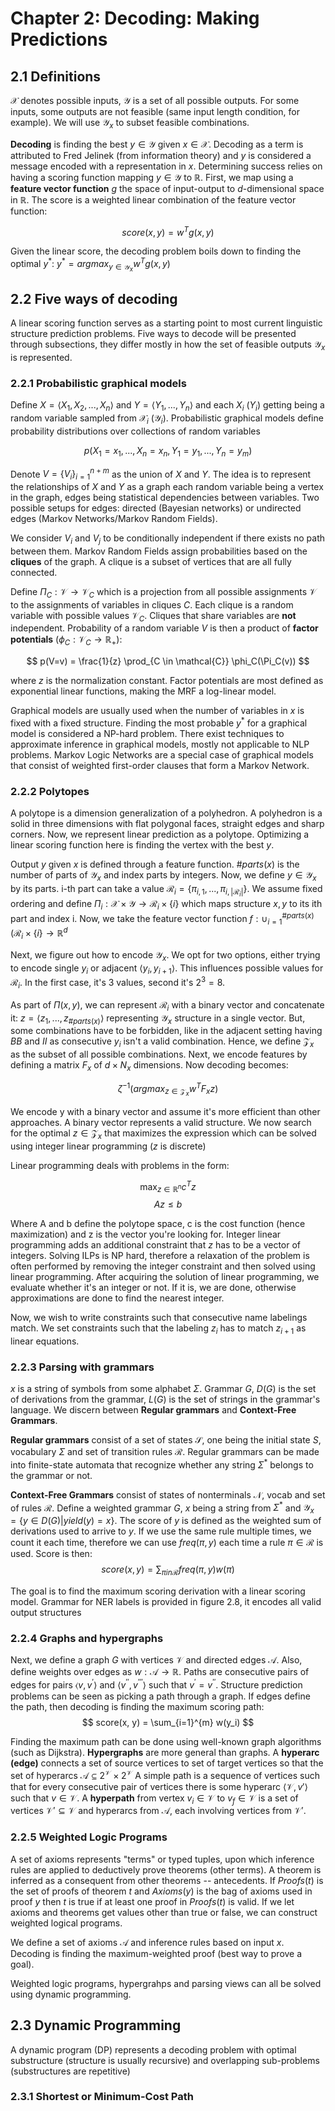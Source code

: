 # Chapter 2: Decoding: Making Predictions

## 2.1 Definitions

$\mathcal{X}$ denotes possible inputs, $\mathcal{Y}$ is a set of all possible outputs. 
For some inputs, some outputs are not feasible (same input length condition, for example).
We will use $\mathcal{Y}_x$ to subset feasible combinations. 

**Decoding** is finding the best $y \in \mathcal{Y}$ given $x \in \mathcal{X}$. 
Decoding as a term is attributed to Fred Jelinek (from information theory) and
$y$ is considered a message encoded with a representation in $x$. Determining success
relies on having a scoring function mapping $y \in \mathcal{Y}$ to $\mathbb{R}$. 
First, we map using a **feature vector function** $g$ the space of input-output
to $d$-dimensional space in $\mathbb{R}$. The score is a weighted linear combination
of the feature vector function:

$$
score(x, y) = w^T g(x, y)
$$

Given the linear score, the decoding problem boils down to finding the optimal 
$y^*$: $y^* = argmax_{y \in \mathcal{Y}_x} w^T g(x, y)$

## 2.2 Five ways of decoding

A linear scoring function serves as a starting point to most current 
linguistic structure prediction problems. Five ways to decode will be 
presented through subsections, they differ mostly in how the set
of feasible outputs $\mathcal{Y}_x$ is represented.  

### 2.2.1 Probabilistic graphical models

Define $X = \langle X_1, X_2, ..., X_n \rangle$ and 
$Y = \langle Y_1, ..., Y_n \rangle$ and each $X_i$ ($Y_i$) getting being a 
random variable sampled from $\mathcal{X}_i$ ($\mathcal{Y}_i$).
Probabilistic graphical models define probability distributions
over collections of random variables

$$
p(X_1 = x_1, ..., X_n = x_n, Y_1 = y_1, ..., Y_n = y_m)
$$

Denote $V = \{V_i\}^{n + m}_{i=1}$ as the union of $X$ and $Y$. The idea is to
represent the relationships of $X$ and $Y$ as a graph each random variable
being a vertex in the graph, edges being statistical dependencies between 
variables. Two possible setups for edges: directed (Bayesian networks) 
or undirected edges (Markov Networks/Markov Random Fields).

We consider $V_i$ and $V_j$ to be conditionally independent if there exists
no path between them. Markov Random Fields assign probabilities based on the 
**cliques** of the graph. A clique is a subset of vertices that are all fully connected. 

Define $\Pi_C: \mathcal{V} \to \mathcal{V}_C$ which is a projection 
from all possible assignments $\mathcal{V}$ to the assignments of variables in 
cliques $C$. Each clique is a random variable with possible values $\mathcal{V}_C$. 
Cliques that share variables are **not** independent. Probability of a random variable
$V$ is then a product of **factor potentials** ($\phi_C: \mathcal{V}_C \to \mathbb{R}_+$):

$$
p(V=v) = \frac{1}{z} \prod_{C \in \mathcal{C}} \phi_C(\Pi_C(v))
$$

where $z$ is the normalization constant. Factor potentials are most defined as 
exponential linear functions, making the MRF a log-linear model.

Graphical models are usually used when the number of variables in $x$ is fixed 
with a fixed structure. Finding the most probable $y^*$ for a graphical model
is considered a NP-hard problem. There exist techniques to approximate inference
in graphical models, mostly not applicable to NLP problems. Markov Logic Networks 
are a special case of graphical models that consist of weighted first-order clauses that
form a Markov Network. 

### 2.2.2 Polytopes

A polytope is a dimension generalization of a polyhedron. A polyhedron is 
a solid in three dimensions with flat polygonal faces, straight edges and sharp
corners. Now, we represent linear prediction as a polytope. Optimizing a linear scoring
function here is finding the vertex with the best $y$. 

Output $y$ given $x$ is defined through a feature function. $\#parts(x)$ is 
the number of parts of $\mathcal{Y}_x$ and index parts by integers. Now, we define
$y \in \mathcal{Y}_x$ by its parts. i-th part can take a value $\mathcal{R}_i = \{
\pi_{i, 1}, ..., \pi_{i, |\mathcal{R}_i|} \}$. We assume fixed ordering and define
$\Pi_i : \mathcal{X} \times \mathcal{Y} \to \mathcal{R}_i \times \{i\}$ which maps
structure $x, y$ to its ith part and index i. Now, we take the feature vector function
$f: \cup_{i=1}^{\#parts(x)} (\mathcal{R}_i \times \{i\} \to \mathbb{R}^d$

Next, we figure out how to encode $\mathcal{Y}_x$. We opt for two options, either
trying to encode single $y_i$ or adjacent $\langle y_i, y_{i+1} \rangle$. This influences possible
values for $\mathcal{R}_i$. In the first case, it's 3 values, second it's $2^3 = 8$. 

As part of $\Pi (x, y)$, we can represent $\mathcal{R}_i$ with 
a binary vector and concatenate it: $z = \langle z_1, ..., z_{\#parts(x)} \rangle$
representing $\mathcal{Y}_x$ structure in a single vector. But, some 
combinations have to be forbidden, like in the adjacent setting having 
$BB$ and $II$ as consecutive $y_i$ isn't a valid combination. 
Hence, we define $\mathcal{Z}_x$ as the subset of all possible
combinations. Next, we encode features by defining a matrix $F_x$
of $d \times N_x$ dimensions. Now decoding becomes:

$$
\zeta^{-1} (argmax_{z \in \mathcal{Z}_x} w^T F_x z) 
$$ 

We encode y with a binary vector and assume it's more efficient 
than other approaches. A binary vector represents a valid structure.
We now search for the optimal $z \in \mathcal{Z}_x$ that maximizes the expression
which can be solved using integer linear programming ($z$ is discrete)

Linear programming deals with problems in the form:

$$
\max_{z \in \mathbb{R}^n} c^T z
$$
$$
Az \leq b
$$

Where A and b define the polytope space, c is the cost function
(hence maximization) and z is the vector you're looking for. 
Integer linear programming adds an additional constraint that $z$
has to be a vector of integers. Solving ILPs is NP hard, therefore
a relaxation of the problem is often performed by removing 
the integer constraint and then solved using linear programming. 
After acquiring the solution of linear programming, we evaluate whether
it's an integer or not. If it is, we are done, otherwise approximations
are done to find the nearest integer. 

Now, we wish to write constraints such that consecutive name labelings
match. We set constraints such that the labeling $z_i$ has
to match $z_{i+1}$ as linear equations. 

### 2.2.3 Parsing with grammars

$x$ is a string of symbols from some alphabet $\Sigma$. Grammar $G$, 
$D(G)$ is the set of derivations from the grammar, $L(G)$ is the set of strings
in the grammar's language. 
We discern between **Regular grammars** and **Context-Free Grammars**. 

**Regular grammars** consist of a set of states $\mathcal{S}$, one 
being the initial state $S$, vocabulary $\Sigma$ and set of transition
rules $\mathcal{R}$. Regular grammars can be made into
finite-state automata that recognize whether any string $\Sigma^*$ 
belongs to the grammar or not. 

**Context-Free Grammars** consist of states of nonterminals $\mathcal{N}$,
vocab and set of rules $\mathcal{R}$.
Define a weighted grammar $G$, $x$ being a string from $\Sigma^*$ and
$\mathcal{Y}_x = \{ y \in D(G) | yield(y) = x \}$. The score of $y$ 
is defined as the weighted sum of derivations used to arrive to $y$. 
If we use the same rule multiple times, we count it each time, therefore
we can use $freq(\pi, y)$ each time a rule $\pi \in \mathcal{R}$ is used. 
Score is then: 
$$
score(x, y) = \sum_{\pi in \mathcal{R}} freq(\pi, y) w(\pi)
$$

The goal is to find the maximum scoring derivation with a 
linear scoring model. Grammar for NER labels is provided
in figure 2.8, it encodes all valid output structures

### 2.2.4 Graphs and hypergraphs

Next, we define a graph $G$ with vertices $\mathcal{V}$ and directed edges $\mathcal{A}$.
Also, define weights over edges as $w: \mathcal{A} \to \mathbb{R}$. Paths are
consecutive pairs of edges for pairs $\langle v, v^{'} \rangle$ and
$\langle v^{''}, v^{'''} \rangle$ such that $v^{'} = v^{''}$. Structure prediction 
problems can be seen as picking a path through a graph. If edges define the path, 
then decoding is finding the maximum scoring path:
$$
score(x, y) = \sum_{i=1}^{m} w(y_i)
$$

Finding the maximum path can be done using well-known graph algorithms
(such as Dijkstra). **Hypergraphs** are more general than graphs. A **hyperarc (edge)**
connects a set of source vertices to set of target vertices so that
the set of hyperarcs $\mathcal{A} \subseteq 2^{\mathcal{V}} \times 2^{\mathcal{V}}$
A simple path is a sequence of vertices such that for every consecutive pair of vertices
there is some hyperarc $\langle \mathcal{V}, v' \rangle$ such that $v \in \mathcal{V}$. 
A **hyperpath** from vertex $v_i \in \mathcal{V}$ to $v_f \in \mathcal{V}$ is a set of 
vertices $\mathcal{V}' \subseteq \mathcal{V}$ and hyperarcs from $\mathcal{A}$, 
each involving vertices from $\mathcal{V}'$. 

### 2.2.5 Weighted Logic Programs

A set of axioms represents "terms" or typed tuples, upon which inference rules are applied
to deductively prove theorems (other terms). A theorem is inferred as a consequent from
other theorems -- antecedents. 
If $Proofs(t)$ is the set of proofs of theorem $t$ and $Axioms(y)$ is
the bag of axioms used in proof $y$ then $t$ is true if at least one proof in $Proofs(t)$
is valid. If we let axioms and theorems get values other than true or false, we 
can construct weighted logical programs. 

We define a set of axioms $\mathcal{A}$ and inference rules based on input $x$.
Decoding is finding the maximum-weighted proof (best way to prove a goal). 

Weighted logic programs, hypergrahps and parsing views can all be solved using
dynamic programming.

## 2.3 Dynamic Programming

A dynamic program (DP) represents a decoding problem with optimal substructure
(structure is usually recursive)
and overlapping sub-problems (substructures are repetitive)

### 2.3.1 Shortest or Minimum-Cost Path


 
